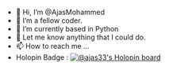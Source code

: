 - 👋 Hi, I’m @AjasMohammed
- 👀 I’m a fellow coder.
- 🌱 I’m currently based in Python
- 💞️ Let me know anything that I could do.
- 📫 How to reach me ...
- Holopin Badge : [![@ajas33's Holopin board](https://holopin.me/ajas33)](https://holopin.io/@ajas33)
